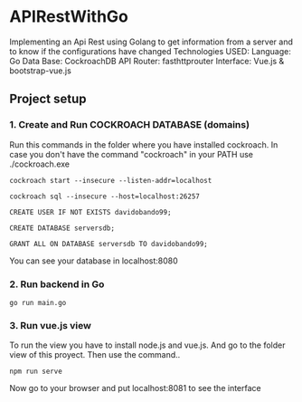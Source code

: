 # APIRestWithGo
Implementing an Api Rest using Golang to get information from a server and to know if the configurations have changed
Technologies USED:
Language: Go
Data Base: CockroachDB
API Router: fasthttprouter
Interface: Vue.js & bootstrap-vue.js

## Project setup

### 1. Create and Run COCKROACH DATABASE (domains)
Run this commands in the folder where you have installed cockroach. In case you don't have the command "cockroach" in your PATH use ./cockroach.exe
```
cockroach start --insecure --listen-addr=localhost
```
```
cockroach sql --insecure --host=localhost:26257
```
```
CREATE USER IF NOT EXISTS davidobando99;
```
```
CREATE DATABASE serversdb;
```
```
GRANT ALL ON DATABASE serversdb TO davidobando99;
```
You can see your database in localhost:8080

### 2. Run backend in Go
```
go run main.go
```

### 3. Run vue.js view
To run the view you have to install node.js and vue.js. And go to the folder view of this proyect. Then use the command..
```
npm run serve
```
Now go to your browser and put localhost:8081 to see the interface
